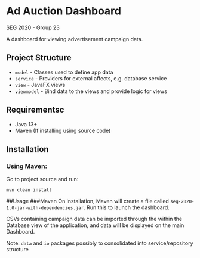# Ad Auction Dashboard
SEG 2020 - Group 23

A dashboard for viewing advertisement campaign data. 

## Project Structure
- `model` - Classes used to define app data
- `service` - Providers for external affects, e.g. database service
- `view` - JavaFX views
- `viewmodel` - Bind data to the views and provide logic for views
## Requirementsc
- Java 13+
- Maven (If installing using source code)

## Installation
### Using [Maven](https://maven.apache.org/):
Go to project source and run:
```
mvn clean install
```
##Usage
###Maven
On installation, Maven will create a file called `seg-2020-1.0-jar-with-dependencies.jar`. Run this to launch the dashboard.

CSVs containing campaign data can be imported through the within the Database view of the application, and data will be displayed on the main Dashboard.

Note: `data` and `io` packages possibly to consolidated into service/repository structure